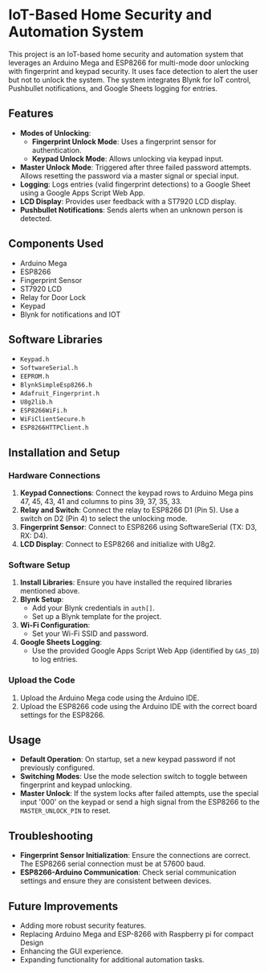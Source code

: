 # IoT-Based Home Security and Automation System

This project is an IoT-based home security and automation system that leverages an Arduino Mega and ESP8266 for multi-mode door unlocking with fingerprint and keypad security. It uses face detection to alert the user but not to unlock the system. The system integrates Blynk for IoT control, Pushbullet notifications, and Google Sheets logging for entries.

## Features

- **Modes of Unlocking**: 
  - **Fingerprint Unlock Mode**: Uses a fingerprint sensor for authentication.
  - **Keypad Unlock Mode**: Allows unlocking via keypad input.
- **Master Unlock Mode**: Triggered after three failed password attempts. Allows resetting the password via a master signal or special input.
- **Logging**: Logs entries (valid fingerprint detections) to a Google Sheet using a Google Apps Script Web App.
- **LCD Display**: Provides user feedback with a ST7920 LCD display.
- **Pushbullet Notifications**: Sends alerts when an unknown person is detected.

## Components Used

- Arduino Mega
- ESP8266
- Fingerprint Sensor
- ST7920 LCD
- Relay for Door Lock
- Keypad
- Blynk for notifications and IOT

## Software Libraries

- `Keypad.h`
- `SoftwareSerial.h`
- `EEPROM.h`
- `BlynkSimpleEsp8266.h`
- `Adafruit_Fingerprint.h`
- `U8g2lib.h`
- `ESP8266WiFi.h`
- `WiFiClientSecure.h`
- `ESP8266HTTPClient.h`

## Installation and Setup

### Hardware Connections

1. **Keypad Connections**: Connect the keypad rows to Arduino Mega pins 47, 45, 43, 41 and columns to pins 39, 37, 35, 33.
2. **Relay and Switch**: Connect the relay to ESP8266 D1 (Pin 5). Use a switch on D2 (Pin 4) to select the unlocking mode.
3. **Fingerprint Sensor**: Connect to ESP8266 using SoftwareSerial (TX: D3, RX: D4).
4. **LCD Display**: Connect to ESP8266 and initialize with U8g2.

### Software Setup

1. **Install Libraries**: Ensure you have installed the required libraries mentioned above.
2. **Blynk Setup**:
   - Add your Blynk credentials in `auth[]`.
   - Set up a Blynk template for the project.
3. **Wi-Fi Configuration**:
   - Set your Wi-Fi SSID and password.
4. **Google Sheets Logging**:
   - Use the provided Google Apps Script Web App (identified by `GAS_ID`) to log entries.

### Upload the Code

1. Upload the Arduino Mega code using the Arduino IDE.
2. Upload the ESP8266 code using the Arduino IDE with the correct board settings for the ESP8266.

## Usage

- **Default Operation**: On startup, set a new keypad password if not previously configured.
- **Switching Modes**: Use the mode selection switch to toggle between fingerprint and keypad unlocking.
- **Master Unlock**: If the system locks after failed attempts, use the special input '000' on the keypad or send a high signal from the ESP8266 to the `MASTER_UNLOCK_PIN` to reset.

## Troubleshooting

- **Fingerprint Sensor Initialization**: Ensure the connections are correct. The ESP8266 serial connection must be at 57600 baud.
- **ESP8266-Arduino Communication**: Check serial communication settings and ensure they are consistent between devices.

## Future Improvements

- Adding more robust security features.
- Replacing Arduino Mega and ESP-8266 with Raspberry pi for compact Design
- Enhancing the GUI experience.
- Expanding functionality for additional automation tasks.


